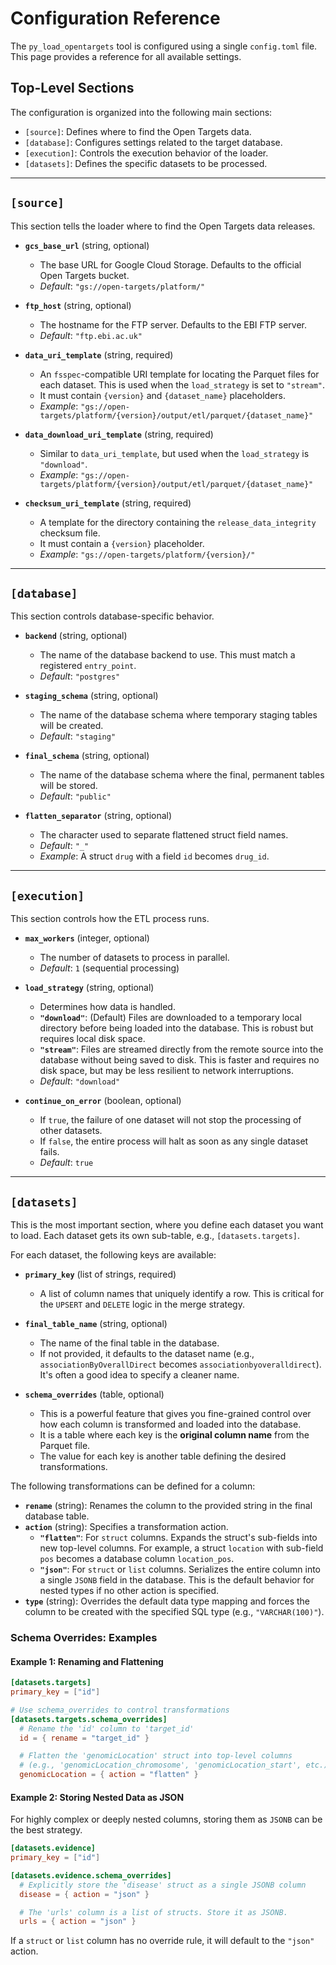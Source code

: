 # Configuration Reference

The `py_load_opentargets` tool is configured using a single `config.toml` file. This page provides a reference for all available settings.

## Top-Level Sections

The configuration is organized into the following main sections:
- `[source]`: Defines where to find the Open Targets data.
- `[database]`: Configures settings related to the target database.
- `[execution]`: Controls the execution behavior of the loader.
- `[datasets]`: Defines the specific datasets to be processed.

---

## `[source]`

This section tells the loader where to find the Open Targets data releases.

- **`gcs_base_url`** (string, optional)
  - The base URL for Google Cloud Storage. Defaults to the official Open Targets bucket.
  - *Default*: `"gs://open-targets/platform/"`

- **`ftp_host`** (string, optional)
  - The hostname for the FTP server. Defaults to the EBI FTP server.
  - *Default*: `"ftp.ebi.ac.uk"`

- **`data_uri_template`** (string, required)
  - An `fsspec`-compatible URI template for locating the Parquet files for each dataset. This is used when the `load_strategy` is set to `"stream"`.
  - It must contain `{version}` and `{dataset_name}` placeholders.
  - *Example*: `"gs://open-targets/platform/{version}/output/etl/parquet/{dataset_name}"`

- **`data_download_uri_template`** (string, required)
  - Similar to `data_uri_template`, but used when the `load_strategy` is `"download"`.
  - *Example*: `"gs://open-targets/platform/{version}/output/etl/parquet/{dataset_name}"`

- **`checksum_uri_template`** (string, required)
  - A template for the directory containing the `release_data_integrity` checksum file.
  - It must contain a `{version}` placeholder.
  - *Example*: `"gs://open-targets/platform/{version}/"`

---

## `[database]`

This section controls database-specific behavior.

- **`backend`** (string, optional)
  - The name of the database backend to use. This must match a registered `entry_point`.
  - *Default*: `"postgres"`

- **`staging_schema`** (string, optional)
  - The name of the database schema where temporary staging tables will be created.
  - *Default*: `"staging"`

- **`final_schema`** (string, optional)
  - The name of the database schema where the final, permanent tables will be stored.
  - *Default*: `"public"`

- **`flatten_separator`** (string, optional)
  - The character used to separate flattened struct field names.
  - *Default*: `"_"`
  - *Example*: A struct `drug` with a field `id` becomes `drug_id`.

---

## `[execution]`

This section controls how the ETL process runs.

- **`max_workers`** (integer, optional)
  - The number of datasets to process in parallel.
  - *Default*: `1` (sequential processing)

- **`load_strategy`** (string, optional)
  - Determines how data is handled.
  - **`"download"`**: (Default) Files are downloaded to a temporary local directory before being loaded into the database. This is robust but requires local disk space.
  - **`"stream"`**: Files are streamed directly from the remote source into the database without being saved to disk. This is faster and requires no disk space, but may be less resilient to network interruptions.
  - *Default*: `"download"`

- **`continue_on_error`** (boolean, optional)
  - If `true`, the failure of one dataset will not stop the processing of other datasets.
  - If `false`, the entire process will halt as soon as any single dataset fails.
  - *Default*: `true`

---

## `[datasets]`

This is the most important section, where you define each dataset you want to load. Each dataset gets its own sub-table, e.g., `[datasets.targets]`.

For each dataset, the following keys are available:

- **`primary_key`** (list of strings, required)
  - A list of column names that uniquely identify a row. This is critical for the `UPSERT` and `DELETE` logic in the merge strategy.

- **`final_table_name`** (string, optional)
  - The name of the final table in the database.
  - If not provided, it defaults to the dataset name (e.g., `associationByOverallDirect` becomes `associationbyoveralldirect`). It's often a good idea to specify a cleaner name.

- **`schema_overrides`** (table, optional)
  - This is a powerful feature that gives you fine-grained control over how each column is transformed and loaded into the database.
  - It is a table where each key is the **original column name** from the Parquet file.
  - The value for each key is another table defining the desired transformations.

The following transformations can be defined for a column:

- **`rename`** (string): Renames the column to the provided string in the final database table.
- **`action`** (string): Specifies a transformation action.
  - **`"flatten"`**: For `struct` columns. Expands the struct's sub-fields into new top-level columns. For example, a struct `location` with sub-field `pos` becomes a database column `location_pos`.
  - **`"json"`**: For `struct` or `list` columns. Serializes the entire column into a single `JSONB` field in the database. This is the default behavior for nested types if no other action is specified.
- **`type`** (string): Overrides the default data type mapping and forces the column to be created with the specified SQL type (e.g., `"VARCHAR(100)"`).

### Schema Overrides: Examples

#### Example 1: Renaming and Flattening

```toml
[datasets.targets]
primary_key = ["id"]

# Use schema_overrides to control transformations
[datasets.targets.schema_overrides]
  # Rename the 'id' column to 'target_id'
  id = { rename = "target_id" }

  # Flatten the 'genomicLocation' struct into top-level columns
  # (e.g., 'genomicLocation_chromosome', 'genomicLocation_start', etc.)
  genomicLocation = { action = "flatten" }
```

#### Example 2: Storing Nested Data as JSON

For highly complex or deeply nested columns, storing them as `JSONB` can be the best strategy.

```toml
[datasets.evidence]
primary_key = ["id"]

[datasets.evidence.schema_overrides]
  # Explicitly store the 'disease' struct as a single JSONB column
  disease = { action = "json" }

  # The 'urls' column is a list of structs. Store it as JSONB.
  urls = { action = "json" }
```
If a `struct` or `list` column has no override rule, it will default to the `"json"` action.
